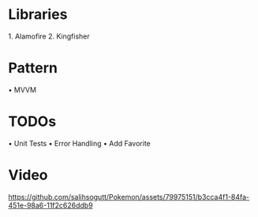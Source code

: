 # Libraries
1.⁠ ⁠Alamofire
2. Kingfisher


# Pattern
•⁠  ⁠MVVM

# TODOs
•⁠  ⁠Unit Tests
•⁠  ⁠Error Handling
•⁠  ⁠Add Favorite

# Video

https://github.com/salihsogutt/Pokemon/assets/79975151/b3cca4f1-84fa-451e-98a6-11f2c626ddb9


